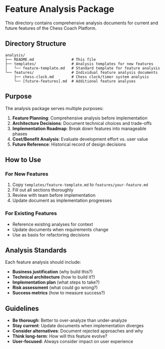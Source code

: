 # Feature Analysis Package

This directory contains comprehensive analysis documents for current and future features of the Chess Coach Platform.

## Directory Structure

```
analysis/
├── README.md                 # This file
├── templates/                # Analysis templates for new features
│   └── feature-template.md   # Standard template for feature analysis
└── features/                 # Individual feature analysis documents
    ├── chess-clock.md        # Chess clock/timer system analysis
    └── [future-features].md  # Additional feature analyses
```

## Purpose

The analysis package serves multiple purposes:

1. **Feature Planning**: Comprehensive analysis before implementation
2. **Architecture Decisions**: Document technical choices and trade-offs
3. **Implementation Roadmap**: Break down features into manageable phases
4. **Cost/Benefit Analysis**: Evaluate development effort vs. user value
5. **Future Reference**: Historical record of design decisions

## How to Use

### For New Features
1. Copy `templates/feature-template.md` to `features/your-feature.md`
2. Fill out all sections thoroughly
3. Review with team before implementation
4. Update document as implementation progresses

### For Existing Features
- Reference existing analyses for context
- Update documents when requirements change
- Use as basis for refactoring decisions

## Analysis Standards

Each feature analysis should include:
- **Business justification** (why build this?)
- **Technical architecture** (how to build it?)
- **Implementation plan** (what steps to take?)
- **Risk assessment** (what could go wrong?)
- **Success metrics** (how to measure success?)

## Guidelines

- **Be thorough**: Better to over-analyze than under-analyze
- **Stay current**: Update documents when implementation diverges
- **Consider alternatives**: Document rejected approaches and why
- **Think long-term**: How will this feature evolve?
- **User-focused**: Always consider impact on user experience